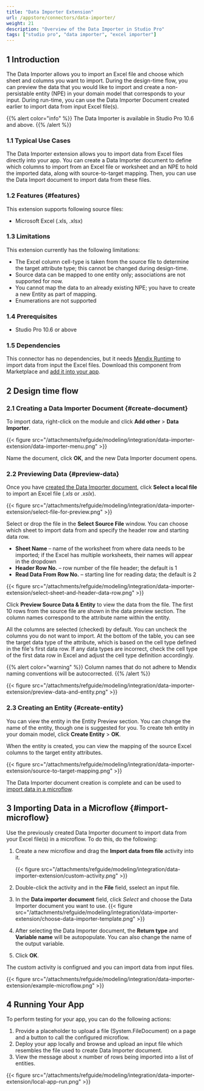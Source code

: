 ```yaml
---
title: "Data Importer Extension"
url: /appstore/connectors/data-importer/
weight: 21
description: "Overview of the Data Importer in Studio Pro"
tags: ["studio pro", "data importer", "excel importer"]
---
```


## 1 Introduction

The Data Importer allows you to import an Excel file and choose which sheet and columns you want to import. During the design-time flow, you can preview the data that you would like to import and create a non-persistable entity (NPE) in your domain model that corresponds to your input. During run-time, you can use the Data Importer Document created earlier to import data from input Excel file(s).

{{% alert color="info" %}}
The Data Importer is available in Studio Pro 10.6 and above.
{{% /alert %}}

### 1.1 Typical Use Cases

The Data Importer extension allows you to import data from Excel files directly into your app. You can create a Data Importer document to define which columns to import from an Excel file or worksheet and an NPE to hold the imported data, along with source-to-target mapping. Then, you can use the Data Import document to import data from these files.

### 1.2 Features {#features}

This extension supports following source files:

* Microsoft Excel (.xls, .xlsx)


### 1.3 Limitations

This extension currently has the following limitations:

* The Excel column cell-type is taken from the source file to determine the target attribute type; this cannot be changed during design-time.
* Source data can be mapped to one entity only; associations are not supported for now.
* You cannot map the data to an already existing NPE; you have to create a new Entity as part of mapping.
* Enumerations are not supported 

### 1.4 Prerequisites

* Studio Pro 10.6 or above

### 1.5  Dependencies

This connector has no dependencies, but it needs [Mendix Runtime](https://marketplace.mendix.com/link/component/219833) to import data from input the Excel files. Download this component from Marketplace and [add it into your app](/appstore/overview/use-content/).

## 2 Design time flow

### 2.1 Creating a Data Importer Document {#create-document}

To import data, right-click on the module and click **Add other** > **Data Importer**.

{{< figure src="/attachments/refguide/modeling/integration/data-importer-extension/data-importer-menu.png" >}}

Name the document, click **OK**, and the new Data Importer document opens. 

### 2.2 Previewing Data {#preview-data}

Once you have [created the Data Importer document](#create-document), click **Select a local file** to import an Excel file (*.xls* or *.xslx*).

{{< figure src="/attachments/refguide/modeling/integration/data-importer-extension/select-file-for-preview.png" >}}

Select or drop the file in the **Select Source File** window. You can choose which sheet to import data from and specify the header row and starting data row.

* **Sheet Name** – name of the worksheet from where data needs to be imported; if the Excel has multiple worksheets, their names will appear in the dropdown
* **Header Row No.** – row number of the file header; the default is 1
* **Read Data From Row No.** – starting line for reading data; the default is 2

{{< figure src="/attachments/refguide/modeling/integration/data-importer-extension/select-sheet-and-header-data-row.png" >}}

Click **Preview Source Data & Entity** to view the data from the file. The first 10 rows from the source file are shown in the data preview section. The column names correspond to the attribute name within the entity.

All the columns are selected (checked) by default. You can uncheck the columns you do not want to import. At the bottom of the table, you can see the target data type of the attribute, which is based on the cell type defined in the file's first data row. If any data types are incorrect, check the cell type of the first data row in Excel and adjust the cell type definition accordingly.

{{% alert color="warning" %}} Column names that do not adhere to Mendix naming conventions will be autocorrected. {{% /alert %}}

{{< figure src="/attachments/refguide/modeling/integration/data-importer-extension/preview-data-and-entity.png" >}}

### 2.3 Creating an Entity {#create-entity}

You can view the entity in the Entity Preview  section. You can change the name of the entity, though one is suggested for you. To create teh entity in your domain model, click **Create Entity** > **OK**.

When the entity is created, you can view the mapping of the source Excel columns to the target entity attributes. 

{{< figure src="/attachments/refguide/modeling/integration/data-importer-extension/source-to-target-mapping.png" >}}

The Data Importer document creation is complete and can be used to [import data in a microflow](#import-microflow).

## 3 Importing Data in a Microflow {#import-microflow}

Use the previously created Data Importer document to import data from your Excel file(s) in a microflow. To do this, do the following:

1. Create a new microflow and drag the **Import data from file** activity into it.

   {{< figure src="/attachments/refguide/modeling/integration/data-importer-extension/custom-activity.png" >}}

2. Double-click the activity and in the **File** field, sselect an input file.
3. In the **Data importer document** field, click *Select* and choose the Data Importer document you want to use.
  {{< figure src="/attachments/refguide/modeling/integration/data-importer-extension/choose-data-importer-template.png" >}}

1. After selecting the Data Importer document, the **Return type** and **Variable name** will be autopopulate. You can also change the name  of the output variable.
2. Click **OK**.

The custom activity is configrued and you can import data from input files.

{{< figure src="/attachments/refguide/modeling/integration/data-importer-extension/example-microflow.png" >}}

## 4 Running Your App

To perform testing for your app, you can do the following actions:

1. Provide a placeholder to upload a file (System.FileDocument) on a page and a button to call the configured microflow. 
2. Deploy your app locally and browse and upload an input file which resembles the file used to create Data Importer document.
3. View the message about x number of rows being imported into a list of entities. 

{{< figure src="/attachments/refguide/modeling/integration/data-importer-extension/local-app-run.png" >}}
